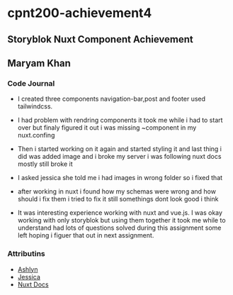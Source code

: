 # cpnt200-achievement4

## Storyblok Nuxt Component Achievement

## Maryam Khan

### Code Journal

- I created three components navigation-bar,post and footer used tailwindcss.
- I had problem with rendring components it took me while i had to start over
  but finaly figured it out i was missing ~component in my nuxt.confing
- Then i started working on it again and started styling it and last thing i did was added  image and i broke my server i was following nuxt docs mostly still broke it
- I asked jessica she told me i had images in wrong folder so i fixed that
- after working in nuxt i found how my schemas were wrong and how should i fix them i tried 
 to fix it still somethings dont look good i think

-  It was interesting experience working with nuxt and vue.js. I was okay working 
 with only storyblok but using them together it took me while to understand had lots of questions 
 solved during this assignment some left hoping i figuer that out in next assignment.

### Attributins

- [Ashlyn](https://github.com/lilyx13/nuxt-story-starter)
- [Jessica](https://github.com/Enyorose)
- [Nuxt Docs](https://openbase.com/js/nuxt/documentation)